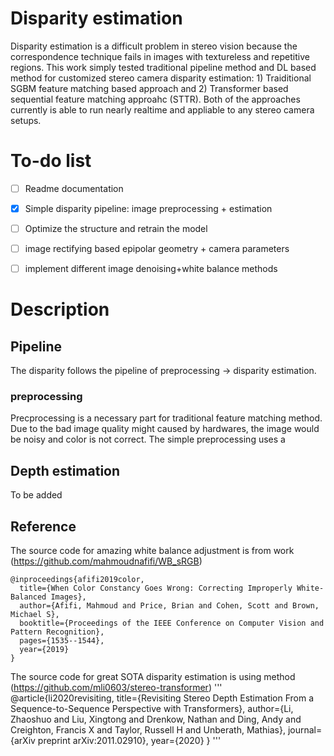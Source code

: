 # Disparity estimation
Disparity estimation is a difficult problem in stereo vision because the correspondence technique fails in images with textureless and repetitive regions. This work simply tested traditional pipeline method and DL based method for customized stereo camera disparity estimation: 1) Traiditional SGBM feature matching based approach and 2) Transformer based sequential feature matching approahc (STTR). Both of the approaches currently is able to run nearly realtime and appliable to any stereo camera setups.

# To-do list
- [ ] Readme documentation
- [x] Simple disparity pipeline: image preprocessing + estimation
- [ ] Optimize the structure and retrain the model
- [ ] image rectifying based epipolar geometry + camera parameters
- [ ] implement different image denoising+white balance methods


# Description

## Pipeline 

The disparity follows the pipeline of preprocessing -> disparity estimation.

### preprocessing
Precprocessing is a necessary part for traditional feature matching method. Due to the bad image quality might caused by hardwares, the image would be noisy and color is not correct. The simple preprocessing uses a  



## Depth estimation
To be added

## Reference
The source code for amazing white balance adjustment is from work (https://github.com/mahmoudnafifi/WB_sRGB)
```
@inproceedings{afifi2019color,
  title={When Color Constancy Goes Wrong: Correcting Improperly White-Balanced Images},
  author={Afifi, Mahmoud and Price, Brian and Cohen, Scott and Brown, Michael S},
  booktitle={Proceedings of the IEEE Conference on Computer Vision and Pattern Recognition},
  pages={1535--1544},
  year={2019}
}
```

The source code for great SOTA disparity estimation is using method (https://github.com/mli0603/stereo-transformer)
'''
@article{li2020revisiting,
  title={Revisiting Stereo Depth Estimation From a Sequence-to-Sequence Perspective with Transformers},
  author={Li, Zhaoshuo and Liu, Xingtong and Drenkow, Nathan and Ding, Andy and Creighton, Francis X and Taylor, Russell H and Unberath, Mathias},
  journal={arXiv preprint arXiv:2011.02910},
  year={2020}
}
'''

